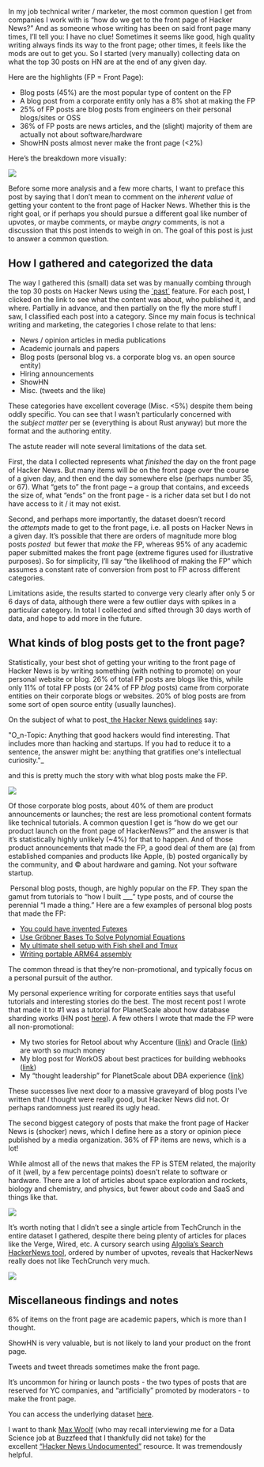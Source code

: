 In my job technical writer / marketer, the most common question I get from companies I work with is “how do we get to the front page of Hacker News?” And as someone whose writing has been on said front page many times, I’ll tell you: I have no clue! Sometimes it seems like good, high quality writing always finds its way to the front page; other times, it feels like the mods are out to get you. So I started (very manually) collecting data on what the top 30 posts on HN are at the end of any given day.

Here are the highlights (FP = Front Page):

-   Blog posts (45%) are the most popular type of content on the FP
-   A blog post from a corporate entity only has a 8% shot at making the FP
-   25% of FP posts are blog posts from engineers on their personal blogs/sites or OSS
-   36% of FP posts are news articles, and the (slight) majority of them are actually not about software/hardware
-   ShowHN posts almost never make the front page (<2%)

Here’s the breakdown more visually:

![](https://assets-global.website-files.com/632ad1f1775a87699cc63d14/649dba3c5d9dbb92ed11bc93_Z5T0qVsqRJJHDVwOV6IqoVUYoGsasx82_e5N_7T2yQ7ESol-NukShE7DciI-QhdI8CF0lus_Z2CYxkKwJFvm6fJZI6NvhKnumRxlnHeOg3BYi57gam377a5uI8nenaMOw73D18AmbOzEhgS0FzE4mwI.png)

Before some more analysis and a few more charts, I want to preface this post by saying that I don’t mean to comment on the _inherent value_ of getting your content to the front page of Hacker News. Whether this is the right goal, or if perhaps you should pursue a different goal like number of upvotes, or maybe comments, or maybe _angry_ comments, is not a discussion that this post intends to weigh in on. The goal of this post is just to answer a common question.

## **How I gathered and categorized the data**

The way I gathered this (small) data set was by manually combing through the top 30 posts on Hacker News using the [\`past\`](https://news.ycombinator.com/front?ref=backend.readamplified.com) feature. For each post, I clicked on the link to see what the content was about, who published it, and where. Partially in advance, and then partially on the fly the more stuff I saw, I classified each post into a category. Since my main focus is technical writing and marketing, the categories I chose relate to that lens:

-   News / opinion articles in media publications
-   Academic journals and papers
-   Blog posts (personal blog vs. a corporate blog vs. an open source entity)
-   Hiring announcements
-   ShowHN
-   Misc. (tweets and the like)

These categories have excellent coverage (Misc. <5%) despite them being oddly specific. You can see that I wasn’t particularly concerned with the _subject matter_ per se (everything is about Rust anyway) but more the format and the authoring entity.

The astute reader will note several limitations of the data set. 

First, the data I collected represents what _finished_ the day on the front page of Hacker News. But many items will _be_ on the front page over the course of a given day, and then end the day somewhere else (perhaps number 35, or 67). What “gets to” the front page – a group that contains, and exceeds the size of, what “ends” on the front page - is a richer data set but I do not have access to it / it may not exist.

Second, and perhaps more importantly, the dataset doesn’t record the _attempts_ made to get to the front page, i.e. all posts on Hacker News in a given day. It’s possible that there are orders of magnitude more blog posts _posted_  but fewer that _make_ the FP, whereas 95% of any academic paper submitted makes the front page (extreme figures used for illustrative purposes). So for simplicity, I’ll say “the likelihood of making the FP” which assumes a constant rate of conversion from post to FP across different categories.

Limitations aside, the results started to converge very clearly after only 5 or 6 days of data, although there were a few outlier days with spikes in a particular category. In total I collected and sifted through 30 days worth of data, and hope to add more in the future.

## **What kinds of blog posts get to the front page?**

Statistically, your best shot of getting your writing to the front page of Hacker News is by writing something (with nothing to promote) on your personal website or blog. 26% of total FP posts are blogs like this, while only 11% of total FP posts (or 24% of FP _blog_ posts) came from corporate entities on their corporate blogs or websites. 20% of blog posts are from some sort of open source entity (usually launches).

On the subject of what to post[, the Hacker News guidelines](https://news.ycombinator.com/newsguidelines.html?ref=backend.readamplified.com) say:

"O_n-Topic: Anything that good hackers would find interesting. That includes more than hacking and startups. If you had to reduce it to a sentence, the answer might be: anything that gratifies one's intellectual curiosity."_

and this is pretty much the story with what blog posts make the FP. 

![](https://assets-global.website-files.com/632ad1f1775a87699cc63d14/649dba3c9fef83bbff90eea4_kXTOQooDccBJfhuR2YAkHH32teTDP41Bzo9oecbA3EwQGyT0Zpo5xdAK18XGGL-CUlXjpOyqFMFpoosUnLfOSOLrzJUGWVjnRta7cVEeMw53kd9OCEh33Wpv3ljoYEPaX-Y79iLckeBMU4s_1WMVnZg.png)

Of those corporate blog posts, about 40% of them are product announcements or launches; the rest are less promotional content formats like technical tutorials. A common question I get is “how do we get our product launch on the front page of HackerNews?” and the answer is that it’s statistically highly unlikely (~4%) for that to happen. And of those product announcements that made the FP, a good deal of them are (a) from established companies and products like Apple, (b) posted organically by the community, and © about hardware and gaming. Not your software startup.

 Personal blog posts, though, are highly popular on the FP. They span the gamut from tutorials to “how I built \_\_\_” type posts, and of course the perennial “I made a thing.” Here are a few examples of personal blog posts that made the FP:

-   [You could have invented Futexes](https://tavianator.com/2023/futex.html?ref=backend.readamplified.com)
-   [Use Gröbner Bases To Solve Polynomial Equations](https://jingnanshi.com/blog/groebner_basis.html?ref=backend.readamplified.com)
-   [My ultimate shell setup with Fish shell and Tmux](https://www.milanvit.net/post/my-ultimate-shell-setup-with-fish-shell-and-tmux/?ref=backend.readamplified.com)
-   [Writing portable ARM64 assembly](https://ariadne.space/2023/04/13/writing-portable-arm64-assembly/?ref=backend.readamplified.com)

The common thread is that they’re non-promotional, and typically focus on a personal pursuit of the author.

My personal experience writing for corporate entities says that useful tutorials and interesting stories do the best. The most recent post I wrote that made it to #1 was a tutorial for PlanetScale about how database sharding works (HN post [here](https://news.ycombinator.com/item?id=35476518&ref=backend.readamplified.com)). A few others I wrote that made the FP were all non-promotional:

-   My two stories for Retool about why Accenture ([link](https://news.ycombinator.com/item?id=26969364&ref=backend.readamplified.com)) and Oracle ([link](https://news.ycombinator.com/item?id=29004597&ref=backend.readamplified.com)) are worth so much money
-   My blog post for WorkOS about best practices for building webhooks ([link](https://news.ycombinator.com/item?id=26401838&ref=backend.readamplified.com))
-   My “thought leadership” for PlanetScale about DBA experience ([link](https://news.ycombinator.com/item?id=28330297&ref=backend.readamplified.com))

These successes live next door to a massive graveyard of blog posts I’ve written that _I_ thought were really good, but Hacker News did not. Or perhaps randomness just reared its ugly head. 

The second biggest category of posts that make the front page of Hacker News is (shocker) news, which I define here as a story or opinion piece published by a media organization. 36% of FP items are news, which is a lot!

While almost all of the news that makes the FP is STEM related, the majority of it (well, by a few percentage points) doesn’t relate to software or hardware. There are a lot of articles about space exploration and rockets, biology and chemistry, and physics, but fewer about code and SaaS and things like that. 

![](https://assets-global.website-files.com/632ad1f1775a87699cc63d14/649dba3ca8ed824bd79ba8d3_pjdKS6A4o27kEYtwlnZgM6VxUAXoGgowy75MPKKiNrGbBzVFLpni_8hxcfq-loZH96NKAdeTnnyvUNK_-0NtLcMZgJDMKHT7X28kWriVJUgMvMOxY1_hEtCceLie_V0tmXAA-TfY8PcfLw_IJes1GkQ.png)

It’s worth noting that I didn’t see a single article from TechCrunch in the entire dataset I gathered, despite there being plenty of articles for places like the Verge, Wired, etc. A cursory search using [Algolia’s Search HackerNews tool](https://hn.algolia.com/?dateRange=all&page=0&prefix=true&query=techcrunch&sort=byPopularity&type=story&ref=backend.readamplified.com), ordered by number of upvotes, reveals that HackerNews really does not like TechCrunch very much.

![](https://assets-global.website-files.com/632ad1f1775a87699cc63d14/649dba3cba56aaf52dcddc00_KRYt7_07ST-0C8_iA08dax5grWML5tBb7RYfsAl70_3hTSKOHX50Vb1UiCdZB5tB2GcmpqKI6oFllaJA8J4iC6FdAQKe2vVuulk4eGGU3w98wEHQfY9MFzU8sUck3ygvcAJ3gW3-c3lTaxc-hOB9Vto.png)

## **Miscellaneous findings and notes**

6% of items on the front page are academic papers, which is more than I thought.

ShowHN is very valuable, but is not likely to land your product on the front page.

Tweets and tweet threads sometimes make the front page.

It’s uncommon for hiring or launch posts - the two types of posts that are reserved for YC companies, and “artificially” promoted by moderators - to make the front page.

You can access the underlying dataset [here](https://docs.google.com/spreadsheets/d/1iUYmm4PRFbRi6KmDztRyCDiaHOLjsze4zT6Ts4-qbxk/edit?usp=sharing&ref=backend.readamplified.com).

I want to thank [Max Woolf](https://github.com/minimaxir?ref=backend.readamplified.com) (who may recall interviewing me for a Data Science job at Buzzfeed that I thankfully did not take) for the excellent [“Hacker News Undocumented”](https://github.com/minimaxir/hacker-news-undocumented?ref=backend.readamplified.com) resource. It was tremendously helpful.